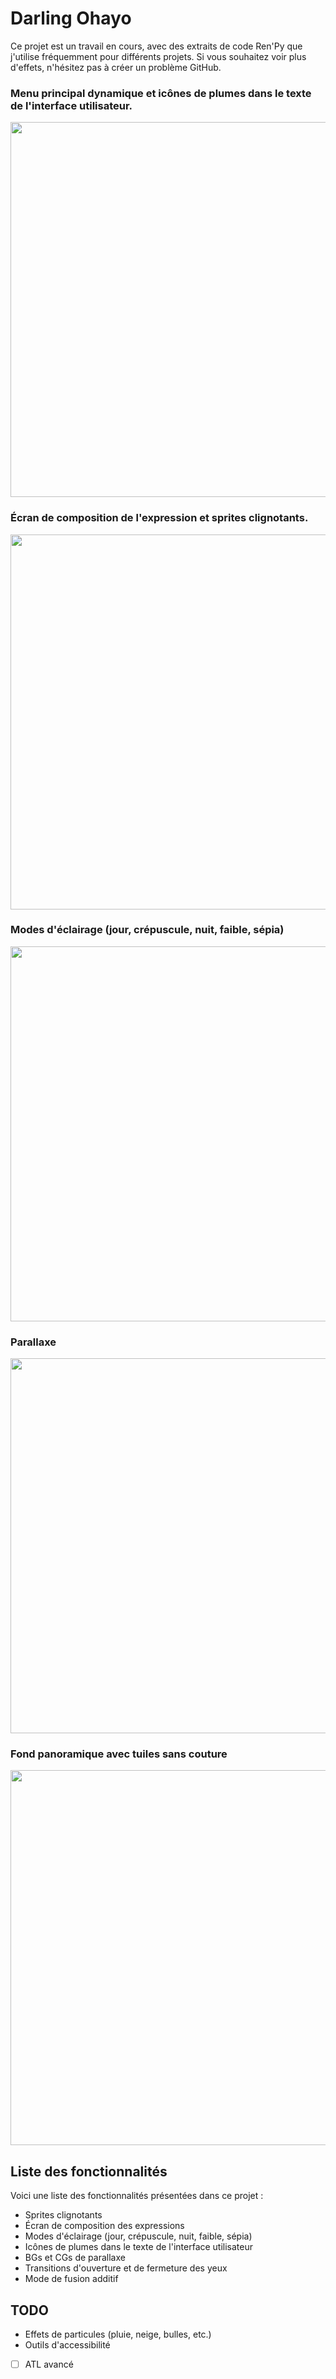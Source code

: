 # Darling Ohayo

Ce projet est un travail en cours, avec des extraits de code Ren'Py que j'utilise fréquemment pour différents projets. Si vous souhaitez voir plus d'effets, n'hésitez pas à créer un problème GitHub.

### Menu principal dynamique et icônes de plumes dans le texte de l'interface utilisateur.
<img src="https://github.com/RuolinZheng08/renpy-awesome-template/blob/4fa894ff261999ec5e0d25009cf107f7d9617502/demo/main_menu.gif" width=600>

### Écran de composition de l'expression et sprites clignotants.
<img src="https://github.com/RuolinZheng08/renpy-awesome-template/blob/4fa894ff261999ec5e0d25009cf107f7d9617502/demo/expressions.gif" width=600>

### Modes d'éclairage (jour, crépuscule, nuit, faible, sépia)
<img src="https://github.com/RuolinZheng08/renpy-awesome-template/blob/4fa894ff261999ec5e0d25009cf107f7d9617502/demo/lighting.gif" width=600>

### Parallaxe
<img src="https://github.com/RuolinZheng08/renpy-awesome-template/blob/4fa894ff261999ec5e0d25009cf107f7d9617502/demo/parallax.gif" width=600>

### Fond panoramique avec tuiles sans couture
<img src="https://github.com/RuolinZheng08/renpy-awesome-template/blob/4fa894ff261999ec5e0d25009cf107f7d9617502/demo/pool.gif" width=600>

## Liste des fonctionnalités
Voici une liste des fonctionnalités présentées dans ce projet :
- Sprites clignotants
- Écran de composition des expressions
- Modes d'éclairage (jour, crépuscule, nuit, faible, sépia)
- Icônes de plumes dans le texte de l'interface utilisateur
- BGs et CGs de parallaxe
- Transitions d'ouverture et de fermeture des yeux
- Mode de fusion additif

## TODO
- Effets de particules (pluie, neige, bulles, etc.)
- Outils d'accessibilité
- [ ] ATL avancé
